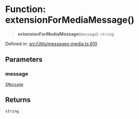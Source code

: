 # Function: extensionForMediaMessage()

> **extensionForMediaMessage**(`message`): `string`

Defined in: [src/Utils/messages-media.ts:610](https://github.com/Fokusdotid/bail/blob/dad8cbc7bd41e0c17126095b0fc017b92c3d85cf/src/Utils/messages-media.ts#L610)

## Parameters

### message

[`IMessage`](../namespaces/proto/interfaces/IMessage.md)

## Returns

`string`

